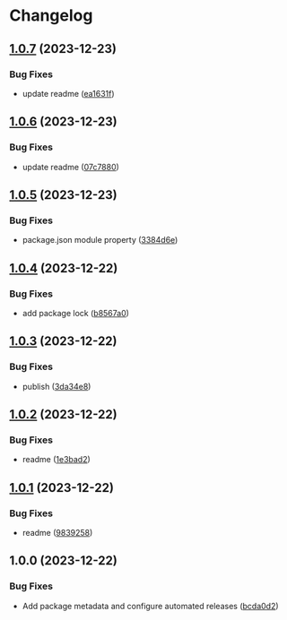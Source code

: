 # Changelog

## [1.0.7](https://github.com/pavophilip/react-shader-fiber/compare/renderer-v1.0.6...renderer-v1.0.7) (2023-12-23)


### Bug Fixes

* update readme ([ea1631f](https://github.com/pavophilip/react-shader-fiber/commit/ea1631f3850ae8afbbd965b402a5ff27af7656f1))

## [1.0.6](https://github.com/pavophilip/react-shader-fiber/compare/renderer-v1.0.5...renderer-v1.0.6) (2023-12-23)


### Bug Fixes

* update readme ([07c7880](https://github.com/pavophilip/react-shader-fiber/commit/07c7880508ca8e77dfe8a0c4e6d86f9fc92c4381))

## [1.0.5](https://github.com/pavophilip/react-shader-fiber/compare/renderer-v1.0.4...renderer-v1.0.5) (2023-12-23)


### Bug Fixes

* package.json module property ([3384d6e](https://github.com/pavophilip/react-shader-fiber/commit/3384d6e8c47fb073be8df8c1d16961acfebccc77))

## [1.0.4](https://github.com/pavophilip/react-shader-fiber/compare/renderer-v1.0.3...renderer-v1.0.4) (2023-12-22)


### Bug Fixes

* add package lock ([b8567a0](https://github.com/pavophilip/react-shader-fiber/commit/b8567a02b215c895ba68a7b9641359045da05062))

## [1.0.3](https://github.com/pavophilip/react-shader-fiber/compare/renderer-v1.0.2...renderer-v1.0.3) (2023-12-22)


### Bug Fixes

* publish ([3da34e8](https://github.com/pavophilip/react-shader-fiber/commit/3da34e8ca065c04631ff49b19287818a8c109336))

## [1.0.2](https://github.com/pavophilip/react-shader-fiber/compare/renderer-v1.0.1...renderer-v1.0.2) (2023-12-22)


### Bug Fixes

* readme ([1e3bad2](https://github.com/pavophilip/react-shader-fiber/commit/1e3bad2e9d5da579550c4e36c5e0b57b8d121299))

## [1.0.1](https://github.com/pavophilip/react-shader-fiber/compare/renderer-v1.0.0...renderer-v1.0.1) (2023-12-22)


### Bug Fixes

* readme ([9839258](https://github.com/pavophilip/react-shader-fiber/commit/98392587a581870cc132560a1b956d44d53102ff))

## 1.0.0 (2023-12-22)


### Bug Fixes

* Add package metadata and configure automated releases ([bcda0d2](https://github.com/pavophilip/react-shader-fiber/commit/bcda0d2dfbfc19a76cc922481be39b0c40234fb9))
